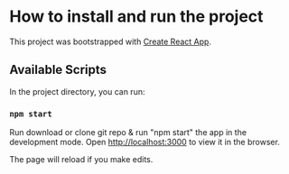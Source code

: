 # How to install and run the project

This project was bootstrapped with [Create React App](https://github.com/facebook/create-react-app).

## Available Scripts

In the project directory, you can run:

### `npm start`

Run download or clone git repo & run "npm start" the app in the development mode.
Open [http://localhost:3000](http://localhost:3000) to view it in the browser.

The page will reload if you make edits.
